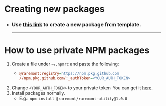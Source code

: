 # **Creating new packages**
- ### Use [this link](https://github.com/raremont/raremont-npm-package-template/generate) to create a new package from template.

  
   ---
   
# How to use private NPM packages
1. Create a file under `~/.npmrc` and paste the following:
   - ```ini
     @raremont:registry=https://npm.pkg.github.com
     //npm.pkg.github.com/:_authToken=<YOUR_AUTH_TOKEN>
     ``` 
1. Change `<YOUR_AUTH_TOKEN>` to your private token. You can get it [here](https://github.com/settings/tokens).
2. Install packages normally.
   - E.g.: `npm install @raremont/raremont-utility@1.0.0`
